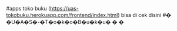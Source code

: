 #apps toko buku (https://uas-tokobuku.herokuapp.com/frontend/index.html) bisa di cek disini 
#� �U�A�S�-�T�o�k�o�B�u�k�u�
�
�
